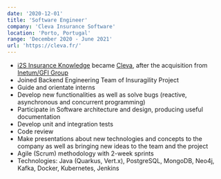 ```yaml
---
date: '2020-12-01'
title: 'Software Engineer'
company: 'Cleva Insurance Software'
location: 'Porto, Portugal'
range: 'December 2020 - June 2021'
url: 'https://cleva.fr/'
---
```


- [i2S Insurance Knowledge](https://i2s.pt) became [Cleva](https://cleva.fr/), after the acquisition from [Inetum/GFI Group](https://gfi.world/pt-pt/)
- Joined Backend Engineering Team of Insuragility Project
- Guide and orientate interns
- Develop new functionalities as well as solve bugs (reactive, asynchronous and concurrent programming)
- Participate in Software architecture and design, producing useful documentation
- Develop unit and integration tests
- Code review
- Make presentations about new technologies and concepts to the company as well as bringing new ideas to the team and the project
- Agile (Scrum) methodology with 2-week sprints
- Technologies: Java (Quarkus, Vert.x), PostgreSQL, MongoDB, Neo4j, Kafka, Docker, Kubernetes, Jenkins
